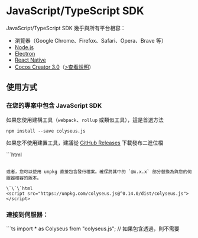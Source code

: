 # JavaScript/TypeScript SDK

JavaScript/TypeScript SDK 幾乎與所有平台相容：

- 瀏覽器（Google Chrome、Firefox、Safari、Opera、Brave 等）
- [Node.js](https://nodejs.org/)
- [Electron](https://github.com/electron/electron)
- [React Native](https://github.com/facebook/react-native)
- [Cocos Creator 3.0](https://cocos.com/creator)（[>查看說明](/getting-started/cocos-creator)）

## 使用方式

### 在您的專案中包含 JavaScript SDK

如果您使用建構工具（`webpack`、`rollup` 或類似工具），這是首選方法

``` npm install --save colyseus.js ```

如果您不使用建置工具，建議從 [GitHub Releases](https://github.com/colyseus/colyseus.js/releases) 下載發布二進位檔

\`\`\`html
<script src="colyseus.js"></script>
```

或者，您可以使用 unpkg 直接包含發行檔案。確保將其中的 `@x.x.x` 部分替換為與您的伺服器相容的版本。

\`\`\`html
<script src="https://unpkg.com/colyseus.js@^0.14.0/dist/colyseus.js"></script>
```

### 連接到伺服器：

\`\`\`ts import * as Colyseus from "colyseus.js"; // 如果包含透過，則不需要 <script> tag.

var client = new Colyseus.Client('ws://localhost:2567'); \`\`\`

### 加入房間：

```ts client.joinOrCreate("room_name").then(room => { console.log(room.sessionId, "joined", room.name); }).catch(e => { console.log("JOIN ERROR", e); }); ```

### 房間事件

房間狀態已更新：

```ts room.onStateChange((state) => { console.log(room.name, "has new state:", state); }); ```

從伺服器或直接向此用戶端廣播的訊息：

```ts room.onMessage("message_type", (message) => { console.log(client.id, "received on", room.name, message); }); ```

發生伺服器錯誤：

```ts room.onError((code, message) => { console.log(client.id, "couldn't join", room.name); }); ```

客戶離開房間：

```ts room.onLeave((code) => { console.log(client.id, "left", room.name); }); ```